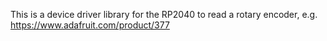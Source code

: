 This is a device driver library for the RP2040 to read a rotary encoder,
e.g. <https://www.adafruit.com/product/377>
